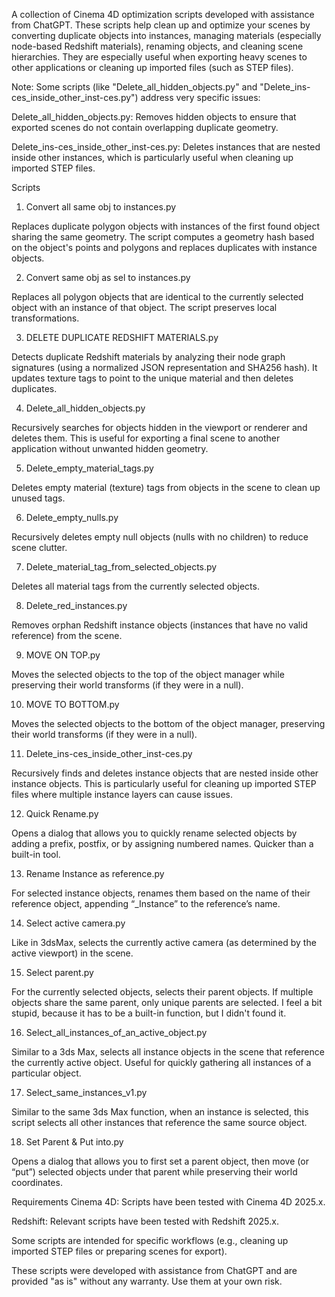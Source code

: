 A collection of Cinema 4D optimization scripts developed with assistance from ChatGPT. These scripts help clean up and optimize your scenes by converting duplicate objects into instances, managing materials (especially node-based Redshift materials), renaming objects, and cleaning scene hierarchies. They are especially useful when exporting heavy scenes to other applications or cleaning up imported files (such as STEP files).

Note: Some scripts (like "Delete_all_hidden_objects.py" and "Delete_ins-ces_inside_other_inst-ces.py") address very specific issues:

Delete_all_hidden_objects.py: Removes hidden objects to ensure that exported scenes do not contain overlapping duplicate geometry.

Delete_ins-ces_inside_other_inst-ces.py: Deletes instances that are nested inside other instances, which is particularly useful when cleaning up imported STEP files.

Scripts

1. Convert all same obj to instances.py
   
Replaces duplicate polygon objects with instances of the first found object sharing the same geometry. The script computes a geometry hash based on the object's points and polygons and replaces duplicates with instance objects.

2. Convert same obj as sel to instances.py
   
Replaces all polygon objects that are identical to the currently selected object with an instance of that object. The script preserves local transformations.

3. DELETE DUPLICATE REDSHIFT MATERIALS.py
   
Detects duplicate Redshift materials by analyzing their node graph signatures (using a normalized JSON representation and SHA256 hash). It updates texture tags to point to the unique material and then deletes duplicates.

4. Delete_all_hidden_objects.py
   
Recursively searches for objects hidden in the viewport or renderer and deletes them. This is useful for exporting a final scene to another application without unwanted hidden geometry.

5. Delete_empty_material_tags.py
    
Deletes empty material (texture) tags from objects in the scene to clean up unused tags.

6. Delete_empty_nulls.py
    
Recursively deletes empty null objects (nulls with no children) to reduce scene clutter.

7. Delete_material_tag_from_selected_objects.py
    
Deletes all material tags from the currently selected objects.

8. Delete_red_instances.py
    
Removes orphan Redshift instance objects (instances that have no valid reference) from the scene.

9. MOVE ON TOP.py
    
Moves the selected objects to the top of the object manager while preserving their world transforms (if they were in a null).

10. MOVE TO BOTTOM.py
    
Moves the selected objects to the bottom of the object manager, preserving their world transforms (if they were in a null).

11. Delete_ins-ces_inside_other_inst-ces.py
    
Recursively finds and deletes instance objects that are nested inside other instance objects. This is particularly useful for cleaning up imported STEP files where multiple instance layers can cause issues.

12. Quick Rename.py
    
Opens a dialog that allows you to quickly rename selected objects by adding a prefix, postfix, or by assigning numbered names. Quicker than a built-in tool.

13. Rename Instance as reference.py
    
For selected instance objects, renames them based on the name of their reference object, appending “_Instance” to the reference’s name.

14. Select active camera.py
    
Like in 3dsMax, selects the currently active camera (as determined by the active viewport) in the scene. 

15. Select parent.py
    
For the currently selected objects, selects their parent objects. If multiple objects share the same parent, only unique parents are selected. I feel a bit stupid, because it has to be a built-in function, but I didn't found it.

16. Select_all_instances_of_an_active_object.py
    
Similar to a 3ds Max, selects all instance objects in the scene that reference the currently active object. Useful for quickly gathering all instances of a particular object.

17. Select_same_instances_v1.py
    
Similar to the same 3ds Max function, when an instance is selected, this script selects all other instances that reference the same source object.

18. Set Parent & Put into.py
    
Opens a dialog that allows you to first set a parent object, then move (or “put”) selected objects under that parent while preserving their world coordinates.



Requirements
Cinema 4D: Scripts have been tested with Cinema 4D 2025.x.

Redshift: Relevant scripts have been tested with Redshift 2025.x.

Some scripts are intended for specific workflows (e.g., cleaning up imported STEP files or preparing scenes for export).

These scripts were developed with assistance from ChatGPT and are provided "as is" without any warranty. Use them at your own risk.

